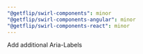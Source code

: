 ```yaml
---
"@getflip/swirl-components": minor
"@getflip/swirl-components-angular": minor
"@getflip/swirl-components-react": minor
---
```


Add additional Aria-Labels
